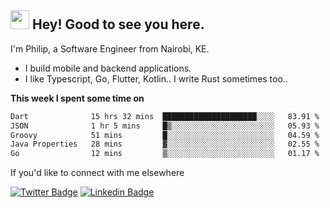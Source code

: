 <h2><img src="https://slackmojis.com/emojis/3643-cool-doge/download" width="30"/> Hey! Good to see you here.</h2>

<p>I'm Philip, a Software Engineer from Nairobi, KE. 

- I build mobile and backend applications.
- I like Typescript, Go, Flutter, Kotlin.. I write Rust sometimes too..</p>

**This week I spent some time on**
<!--START_SECTION:waka-->

```txt
Dart              15 hrs 32 mins  █████████████████████░░░░   83.91 %
JSON              1 hr 5 mins     █▒░░░░░░░░░░░░░░░░░░░░░░░   05.93 %
Groovy            51 mins         █░░░░░░░░░░░░░░░░░░░░░░░░   04.59 %
Java Properties   28 mins         ▓░░░░░░░░░░░░░░░░░░░░░░░░   02.55 %
Go                12 mins         ▒░░░░░░░░░░░░░░░░░░░░░░░░   01.17 %
```

<!--END_SECTION:waka-->

If you'd like to connect with me elsewhere

[![Twitter Badge](https://img.shields.io/badge/-Twitter-1ca0f1?style=flat-square&labelColor=1ca0f1&logo=twitter&logoColor=white&link=https://twitter.com/_diogorodrigues)](https://twitter.com/kimathiphil)  [![Linkedin Badge](https://img.shields.io/badge/-LinkedIn-blue?style=flat-square&logo=Linkedin&logoColor=white&link=https://www.linkedin.com/in/philip-kimathi-2604a9114/)](https://www.linkedin.com/in/philip-kimathi-2604a9114/)
